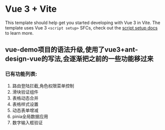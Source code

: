 # Vue 3 + Vite

This template should help get you started developing with Vue 3 in Vite. The template uses Vue 3 `<script setup>` SFCs, check out the [script setup docs](https://v3.vuejs.org/api/sfc-script-setup.html#sfc-script-setup) to learn more.

## vue-demo项目的语法升级,使用了vue3+ant-design-vue的写法,会逐渐把之前的一些功能移过来

### 已有功能列表:
1. 路由登陆拦截,角色权限菜单控制
2. 滑块验证组件
3. 表格动态合并
4. 表格样式设置
5. 动态表单增减
6. pinia全局数据应用
7. 数字输入框验证

